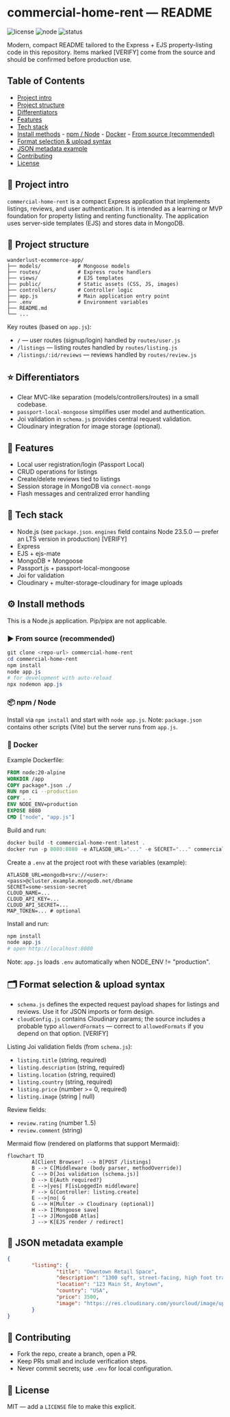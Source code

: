 
# commercial-home-rent — README

![license](https://img.shields.io/badge/license-MIT-blue?style=flat-square)
![node](https://img.shields.io/badge/node-%3E%3D18-brightgreen?style=flat-square)
![status](https://img.shields.io/badge/status-development-yellow?style=flat-square)

Modern, compact README tailored to the Express + EJS property-listing code in this repository. Items marked [VERIFY] come from the source and should be confirmed before production use.



## Table of Contents

- [Project intro](#project-intro)
- [Project structure](#project-structure)
- [Differentiators](#differentiators)
- [Features](#features)
- [Tech stack](#tech-stack)
- [Install methods](#install-methods)
        - [npm / Node](#npm--node)
        - [Docker](#docker)
        - [From source (recommended)](#from-source-recommended)
- [Format selection & upload syntax](#format-selection--upload-syntax)
- [JSON metadata example](#json-metadata-example)
- [Contributing](#contributing)
- [License](#license)



<a id="project-intro"></a>
## 🚀 Project intro

`commercial-home-rent` is a compact Express application that implements listings, reviews, and user authentication. It is intended as a learning or MVP foundation for property listing and renting functionality. The application uses server-side templates (EJS) and stores data in MongoDB.



<a id="project-structure"></a>
## 📁 Project structure

```
wanderlust-ecommerce-app/
├── models/            # Mongoose models
├── routes/            # Express route handlers
├── views/             # EJS templates
├── public/            # Static assets (CSS, JS, images)
├── controllers/       # Controller logic
├── app.js             # Main application entry point
├── .env               # Environment variables
├── README.md
└── ...
```

Key routes (based on `app.js`):

- `/` — user routes (signup/login) handled by `routes/user.js`
- `/listings` — listing routes handled by `routes/listing.js`
- `/listings/:id/reviews` — reviews handled by `routes/review.js`


<a id="differentiators"></a>
## ⭐ Differentiators

- Clear MVC-like separation (models/controllers/routes) in a small codebase.
- `passport-local-mongoose` simplifies user model and authentication.
- Joi validation in `schema.js` provides central request validation.
- Cloudinary integration for image storage (optional).


<a id="features"></a>
## 🔧 Features

- Local user registration/login (Passport Local)
- CRUD operations for listings
- Create/delete reviews tied to listings
- Session storage in MongoDB via `connect-mongo`
- Flash messages and centralized error handling


<a id="tech-stack"></a>
## 🧰 Tech stack

- Node.js (see `package.json`. `engines` field contains Node 23.5.0 — prefer an LTS version in production) [VERIFY]
- Express
- EJS + ejs-mate
- MongoDB + Mongoose
- Passport.js + passport-local-mongoose
- Joi for validation
- Cloudinary + multer-storage-cloudinary for image uploads






<a id="install-methods"></a>
## ⚙️ Install methods

This is a Node.js application. Pip/pipx are not applicable.

<a id="from-source-recommended"></a>
### ▶ From source (recommended)

```powershell
git clone <repo-url> commercial-home-rent
cd commercial-home-rent
npm install
node app.js
# for development with auto-reload
npx nodemon app.js
```

<a id="npm--node"></a>
### 📦 npm / Node

Install via `npm install` and start with `node app.js`. Note: `package.json` contains other scripts (Vite) but the server runs from `app.js`.

<a id="docker"></a>
### 🐳 Docker

Example Dockerfile:

```dockerfile
FROM node:20-alpine
WORKDIR /app
COPY package*.json ./
RUN npm ci --production
COPY . .
ENV NODE_ENV=production
EXPOSE 8080
CMD ["node", "app.js"]
```

Build and run:

```powershell
docker build -t commercial-home-rent:latest .
docker run -p 8080:8080 -e ATLASDB_URL="..." -e SECRET="..." commercial-home-rent:latest
```





Create a `.env` at the project root with these variables (example):

```properties
ATLASDB_URL=mongodb+srv://<user>:<pass>@cluster.example.mongodb.net/dbname
SECRET=some-session-secret
CLOUD_NAME=...
CLOUD_API_KEY=...
CLOUD_API_SECRET=...
MAP_TOKEN=... # optional
```

Install and run:

```powershell
npm install
node app.js
# open http://localhost:8080
```

Note: `app.js` loads `.env` automatically when NODE_ENV != "production".


<a id="format-selection--upload-syntax"></a>
## 🗂 Format selection & upload syntax

- `schema.js` defines the expected request payload shapes for listings and reviews. Use it for JSON imports or form design.
- `cloudConfig.js` contains Cloudinary params; the source includes a probable typo `allowerdFormats` — correct to `allowedFormats` if you depend on that option. [VERIFY]

Listing Joi validation fields (from `schema.js`):

- `listing.title` (string, required)
- `listing.description` (string, required)
- `listing.location` (string, required)
- `listing.country` (string, required)
- `listing.price` (number >= 0, required)
- `listing.image` (string | null)

Review fields:

- `review.rating` (number 1..5)
- `review.comment` (string)



Mermaid flow (rendered on platforms that support Mermaid):

```mermaid
flowchart TD
        A[Client Browser] --> B[POST /listings]
        B --> C[Middleware (body parser, methodOverride)]
        C --> D[Joi validation (schema.js)]
        D --> E{Auth required?}
        E -->|yes| F[isLoggedIn middleware]
        F --> G[Controller: listing.create]
        E -->|no| G
        G --> H[Multer -> Cloudinary (optional)]
        H --> I[Mongoose save]
        I --> J[MongoDB Atlas]
        J --> K[EJS render / redirect]
```


<a id="json-metadata-example"></a>
## 🧾 JSON metadata example

```json
{
        "listing": {
                "title": "Downtown Retail Space",
                "description": "1300 sqft, street-facing, high foot traffic",
                "location": "123 Main St, Anytown",
                "country": "USA",
                "price": 3500,
                "image": "https://res.cloudinary.com/yourcloud/image/upload/v12345/your-image.jpg"
        }
}
```


<a id="contributing"></a>
## 🤝 Contributing

- Fork the repo, create a branch, open a PR.
- Keep PRs small and include verification steps.
- Never commit secrets; use `.env` for local configuration.



<a id="license"></a>
## 📜 License

MIT — add a `LICENSE` file to make this explicit.




